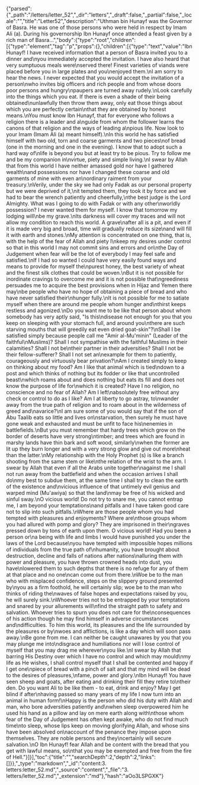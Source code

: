 {"parsed":{"_path":"/letters/letter_52","_dir":"letters","_draft":false,"_partial":false,"_locale":"","title":"Letter52","description":"Uthman bin Hunayf was the Governor of Basra. He was one of those persons who were held in respect by Imam Ali (a). During his governorship Ibn Hunayf once attended a feast given by a rich man of Basra...","body":{"type":"root","children":[{"type":"element","tag":"p","props":{},"children":[{"type":"text","value":"Ibn Hunayf! I have received information that a person of Basra invited you to a dinner and\nyou immediately accepted the invitation. I have also heard that very sumptuous meals were\nserved there! Finest varieties of viands were placed before you in large plates and you\nenjoyed them.\nI am sorry to hear the news. I never expected that you would accept the invitation of a person\nwho invites big officers and rich people and from whose doors poor persons and hungry\npaupers are turned away rudely.\nLook carefully into the things which you eat. If there is even a shade of their being obtained\nunlawfully then throw them away, only eat those things about which you are perfectly certain\nthat they are obtained by honest means.\nYou must know Ibn Hunayf, that for everyone who follows a religion there is a leader and a\nguide from whom the follower learns the canons of that religion and the ways of leading a\npious life. Now look to your Imam (Imam Ali (a) meant himself).\nIn this world he has satisfied himself with two old, torn and coarse garments and two pieces\nof bread (one in the morning and one in the evening). I know that to adopt such a hard way of\nlife is beyond you but at least try to be pious. Try to follow me and be my companion in\nvirtue, piety and simple living.\nI swear by Allah that from this world I have neither amassed gold nor have I gathered wealth\nand possessions nor have I changed these coarse and old garments of mine with even an\nordinary raiment from your treasury.\nVerily, under the sky we had only Fadak as our personal property but we were deprived of it,\nit tempted them, they took it by force and we had to bear the wrench patiently and cheerfully,\nthe best judge is the Lord Almighty. What was I going to do with Fadak or with any other\nworldly possession? I never wanted them for myself. I know that tomorrow my lodging will\nbe my grave.\nIts darkness will cover my traces and will not allow my condition to reach this world. A grave\nafter all is a pit, and even if it is made very big and broad, time will gradually reduce its size\nand will fill it with earth and stones.\nMy attention is concentrated on one thing, that is, with the help of the fear of Allah and piety I\nkeep my desires under control so that in this world I may not commit sins and errors and on\nthe Day of Judgement when fear will be the lot of everybody I may feel safe and satisfied.\nIf I had so wanted I could have very easily found ways and means to provide for myself the\npurest honey, the best variety of wheat and the finest silk clothes that could be woven.\nBut it is not possible for inordinate cravings to overcome me and it is not possible that\ngreediness persuades me to acquire the best provisions when in Hijaz and Yemen there may\nbe people who have no hope of obtaining a piece of bread and who have never satisfied their\nhunger fully.\nIt is not possible for me to satiate myself when there are around me people whom hunger and\nthirst keeps restless and agonized.\nDo you want me to be like that person about whom somebody has very aptly said, \"Is this\ndisease not enough for you that you keep on sleeping with your stomach full, and around you\nthere are such starving mouths that will greedily eat even dried goat-skin\"?\nShall I be satisfied simply because people call me \"Amir al-Mu'minin\" (Leader of the faithful\nMuslims)? Shall I not sympathise with the faithful Muslims in their calamities? Shall I not be\ntheir partner in their adversities? Shall I not be their fellow-sufferer? Shall I not set an\nexample for them to patiently, courageously and virtuously bear privation?\nAm I created simply to keep on thinking about my food? Am I like that animal which is tied\ndown to a post and which thinks of nothing but its fodder or like that uncontrolled beast\nwhich roams about and does nothing but eats its fill and does not know the purpose of life for\nwhich it is created? Have I no religion, no conscience and no fear of Allah? Am I left\nabsolutely free without any check or control to do as I like? Am I at liberty to go astray, to\nwander away from the true path of religion and to roam about in the wilderness of greed and\navarice?\nI am sure some of you would say that if the son of Abu Taalib eats so little and lives on\nstarvation, then surely he must have gone weak and exhausted and must be unfit to face his\nenemies in battlefields.\nBut you must remember that hardy trees which grow on the border of deserts have very strong\ntimber; and trees which are found in marshy lands have thin bark and soft wood, similarly\nwhen the former are lit up they burn longer and with a very strong glow and give out more\nheat than the latter.\nMy relationship with the Holy Prophet (s) is like a branch shooting from the same stem or like\nthe relation of the wrist to the arm. I swear by Allah that even if all the Arabs unite together\nagainst me I shall not run away from the battlefield and when the occasion arrives I shall do\nmy best to subdue them, at the same time I shall try to clean the earth of the existence and\nvicious influence of that untimely evil genius and warped mind (Mu'awiya) so that the land\nmay be free of his wicked and sinful sway.\nO vicious world! Do not try to snare me, you cannot entrap me, I am beyond your temptations\nand pitfalls and I have taken good care not to slip into such pitfalls.\nWhere are those people whom you had tempted with pleasures and enjoyments? Where are\nthose groups whom you had allured with pomp and glory? They are imprisoned in their\ngraves pressed down by tons of earth upon them. O vicious world! Had you been a person or\na being with life and limbs I would have punished you under the laws of the Lord because\nyou have tempted with impossible hopes millions of individuals from the true path of\nhumanity, you have brought about destruction, decline and falls of nations after nations\nalluring them with power and pleasure, you have thrown crowned heads into dust, you have\nlowered them to such depths that there is no refuge for any of them at that place and no one\ncan come out from there.\nWoe be to the man who with misplaced confidence, steps on the slippery ground presented by\nyou as a firm foothold, he will certainly slip; woe be to the man who thinks of riding the\nwaves of false hopes and expectations raised by you, he will surely sink.\nWhoever tries not to be entrapped by your temptations and snared by your allurements will\nfind the straight path to safety and salvation. Whoever tries to spurn you does not care for the\nconsequences of his action though he may find himself in adverse circumstances and\ndifficulties. To him this world, its pleasures and the life surrounded by the pleasures or by\nwoes and afflictions, is like a day which will soon pass away.\nBe gone from me. I can neither be caught unawares by you that you may plunge me into\ndisgrace and humiliations nor will I lose control of myself that you may drag me wherever\nyou like.\nI swear by Allah that barring His Destiny over which I have no control and which may mould\nmy life as He wishes, I shall control myself that I shall be contented and happy if I get one\npiece of bread with a pinch of salt and that my mind will be dead to the desires of pleasures,\nfame, power and glory.\nIbn Hunayf! You have seen sheep and goats, after eating and drinking their fill they retire to\ntheir den. Do you want Ali to be like them - to eat, drink and enjoy? May I get blind if after\nhaving passed so many years of my life I now turn into an animal in human form!\nHappy is the person who did his duty with Allah and man, who bore adversities patiently and\nwhen sleep overpowered him he used his hand as a pillow and lay on mere earth along with\nthose whom fear of the Day of Judgement has often kept awake, who do not find much time\nto sleep, whose lips keep on moving glorifying Allah, and whose sins have been absolved on\naccount of the penance they impose upon themselves. They are noble persons and they\ncertainly will secure salvation.\nO Ibn Hunayf! fear Allah and be content with the bread that you get with lawful means, so\nthat you may be exempted and free from the fire of Hell."}]}],"toc":{"title":"","searchDepth":2,"depth":2,"links":[]}},"_type":"markdown","_id":"content:3. letters:letter_52.md","_source":"content","_file":"3. letters/letter_52.md","_extension":"md"},"hash":"aOo3LSPGXK"}